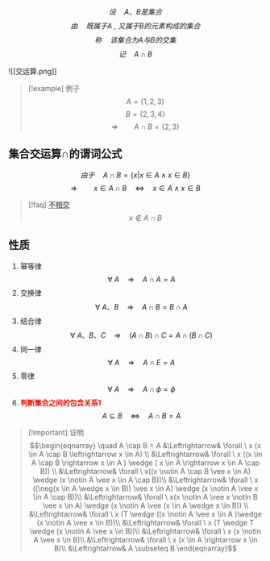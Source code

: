 $$设\quad A 、 B 是集合$$
$$\tag{交的定义}由\quad 既属于A \ , \ 又属于B的元素构成的集合$$
$$称 \quad 该集合为A与B的交集$$
$$\tag{交的符号}记\quad A \cap B$$


![[交运算.png]]

> [!example] 例子 
> $$A=\{1,2,3\}$$
> $$B=\{2,3,4\}$$
> $$\Rightarrow \qquad A \cap B =\{2,3\}$$

## 集合交运算$\cap$的谓词公式
$$由于\quad A \cap B =\{x| x \in A \wedge x \in B\} $$
$$\Rightarrow \quad \quad x \in A \cap B \quad \Leftrightarrow \quad x \in A \wedge x \in B$$

> [!faq] <u>**不相交**</u>
> $$x \notin A \cap B$$

## 性质

1. 幂等律
$$\forall \ A \quad \Rightarrow \quad A \cap A = A$$
2. 交换律
$$\forall \ A、B \quad \Rightarrow \quad A \cap B = B \cap A$$
3. 结合律
$$\forall \ A、B、C \quad \Rightarrow \quad (A \cap B) \cap C = A \cap (B \cap C)$$
4. 同一律
$$\forall \ A \quad \Rightarrow \quad A \cap E=A$$
5. 零律
$$\forall \ A \quad \Rightarrow \quad A \cap \phi = \phi$$
6. <font color="#ff0000">**判断集合之间的包含关系1**</font>
$$A \subseteq B \quad  \Leftrightarrow \quad A \cap B=A$$
> [!important] 证明
> $$\begin{eqnarray}
> \quad A \cap B = A 
> &\Leftrightarrow& 
> \forall \ x (x \in A \cap B \leftrightarrow x \in A) \\
> &\Leftrightarrow&
> \forall \ x ((x \in A \cap B \rightarrow x \in A ) \wedge ( x \in A  \rightarrow x \in A \cap B)) \\
> &\Leftrightarrow&
> \forall \ x((x \notin A \cap B \vee x \in A) \wedge (x \notin A \vee x \in A \cap B))\\
> &\Leftrightarrow&
> \forall \ x ((\neg(x \in A \wedge x \in B)) \vee x \in A) \wedge (x \notin A \vee x \in A \cap B))\\
> &\Leftrightarrow&
> \forall \ x(x \notin A \vee x \notin B \vee x \in A) \wedge (x \notin A \vee (x \in A \wedge x \in B)) \\
> &\Leftrightarrow&
> \forall \ x (T \wedge ((x \notin A \vee x \in A )\wedge (x \notin A \vee x \in B))\\
> &\Leftrightarrow&
> \forall \ x (T \wedge T \wedge (x \notin A \vee x \in B))\\
> &\Leftrightarrow&
> \forall \ x (x \notin A \vee x \in B)\\
> &\Leftrightarrow&
> \forall \ x (x \in A \rightarrow x \in B)\\
> &\Leftrightarrow&
> A \subseteq B
\end{eqnarray}$$